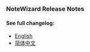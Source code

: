 ### NoteWizard Release Notes

#### See full changelog:
- [English](https://github.com/jetyu/NoteWizard/blob/main/src/assets/changelog/history_en.md)
- [简体中文](https://github.com/jetyu/NoteWizard/blob/main/src/assets/changelog/history_cn.md)
